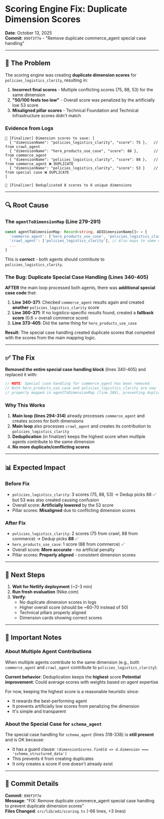# Scoring Engine Fix: Duplicate Dimension Scores

**Date**: October 13, 2025  
**Commit**: `890f3f7e` - "Remove duplicate commerce_agent special case handling"

---

## 🐛 The Problem

The scoring engine was creating **duplicate dimension scores** for `policies_logistics_clarity`, resulting in:

1. **Incorrect final scores** - Multiple conflicting scores (75, 88, 53) for the same dimension
2. **"50/100 feels too low"** - Overall score was penalized by the artificially low 53 score
3. **Misaligned pillar scores** - Technical Foundation and Technical Infrastructure scores didn't match

### Evidence from Logs

```
💾 [Finalizer] Dimension scores to save: [
  { "dimensionName": "policies_logistics_clarity", "score": 75 },   // from crawl_agent
  { "dimensionName": "hero_products_use_case", "score": 88 },       // from commerce_agent
  { "dimensionName": "policies_logistics_clarity", "score": 88 },   // from commerce_agent ❌ DUPLICATE
  { "dimensionName": "policies_logistics_clarity", "score": 53 }    // from special case ❌ DUPLICATE
]

💾 [Finalizer] Deduplicated 8 scores to 6 unique dimensions
```

---

## 🔍 Root Cause

### The `agentToDimensionMap` (Line 279-291)

```typescript
const agentToDimensionMap: Record<string, ADIDimensionName[]> = {
  'commerce_agent': ['hero_products_use_case', 'policies_logistics_clarity'], // Maps to 2 dimensions
  'crawl_agent': ['policies_logistics_clarity'], // Also maps to same dimension
  ...
}
```

This is **correct** - both agents should contribute to `policies_logistics_clarity`.

### The Bug: Duplicate Special Case Handling (Lines 340-405)

**AFTER** the main loop processed both agents, there was **additional special case code** that:

1. **Line 340-371**: Checked `commerce_agent` results again and created **another** `policies_logistics_clarity` score
2. **Line 360-371**: If no logistics-specific results found, created a **fallback score** (0.6 × overall commerce score)
3. **Line 373-405**: Did the same thing for `hero_products_use_case`

**Result**: The special case handling created duplicate scores that competed with the scores from the main mapping logic.

---

## ✅ The Fix

**Removed the entire special case handling block** (lines 340-405) and replaced it with:

```typescript
// NOTE: Special case handling for commerce_agent has been removed.
// Both hero_products_use_case and policies_logistics_clarity are now
// properly mapped in agentToDimensionMap (line 288), preventing duplicate scores.
```

### Why This Works

1. **Main loop (lines 294-314)** already processes `commerce_agent` and creates scores for both dimensions
2. **Main loop** also processes `crawl_agent` and creates its contribution to `policies_logistics_clarity`
3. **Deduplication** (in finalizer) keeps the highest score when multiple agents contribute to the same dimension
4. **No more duplicate/conflicting scores**

---

## 📊 Expected Impact

### Before Fix
- `policies_logistics_clarity`: 3 scores (75, 88, 53) → Dedup picks 88 ✅ but 53 was also created causing confusion
- Overall score: **Artificially lowered** by the 53 score
- Pillar scores: **Misaligned** due to conflicting dimension scores

### After Fix
- `policies_logistics_clarity`: 2 scores (75 from crawl, 88 from commerce) → Dedup picks **88** ✅
- `hero_products_use_case`: 1 score (88 from commerce) ✅
- Overall score: **More accurate** - no artificial penalty
- Pillar scores: **Properly aligned** - consistent dimension scores

---

## 🎯 Next Steps

1. **Wait for Netlify deployment** (~2-3 min)
2. **Run fresh evaluation** (Nike.com)
3. **Verify**:
   - No duplicate dimension scores in logs
   - Higher overall score (should be ~60-70 instead of 50)
   - Technical pillars properly aligned
   - Dimension cards showing correct scores

---

## 🚨 Important Notes

### About Multiple Agent Contributions

When multiple agents contribute to the same dimension (e.g., both `commerce_agent` and `crawl_agent` contribute to `policies_logistics_clarity`):

**Current behavior**: Deduplication keeps the **highest** score
**Potential improvement**: Could average scores with weights based on agent expertise

For now, keeping the highest score is a reasonable heuristic since:
- It rewards the best-performing agent
- It prevents artificially low scores from penalizing the dimension
- It's simple and transparent

### About the Special Case for `schema_agent`

The special case handling for `schema_agent` (lines 318-338) is **still present** and is OK because:
- It has a guard clause: `!dimensionScores.find(d => d.dimension === 'schema_structured_data')`
- This prevents it from creating duplicates
- It only creates a score if one doesn't already exist

---

## 📝 Commit Details

**Commit**: `890f3f7e`  
**Message**: "FIX: Remove duplicate commerce_agent special case handling to prevent duplicate dimension scores"  
**Files Changed**: `src/lib/adi/scoring.ts` (-66 lines, +3 lines)

